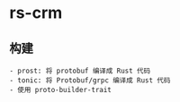 # rs-crm

## 构建
    - prost: 将 protobuf 编译成 Rust 代码
    - tonic: 将 Protobuf/grpc 编译成 Rust 代码
    - 使用 proto-builder-trait 
